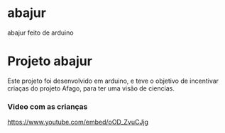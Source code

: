 # abajur
abajur feito de arduino

# Projeto abajur 
Este projeto foi desenvolvido em arduino, e teve o objetivo de incentivar criaças do projeto Afago, para ter uma visão de ciencias.

### Video com as crianças
https://www.youtube.com/embed/oOD_ZvuCJjg


